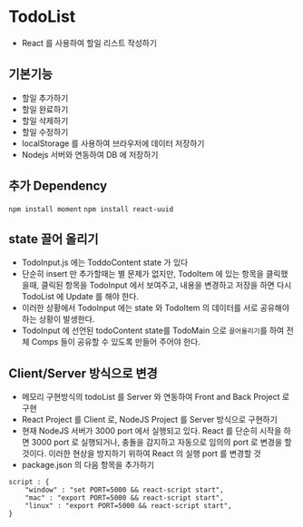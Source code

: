 # TodoList

- React 를 사용하여 할일 리스트 작성하기

## 기본기능

- 할일 추가하기
- 할일 완료하기
- 할일 삭제하기
- 할일 수정하기
- localStorage 를 사용하여 브라우저에 데이터 저장하기
- Nodejs 서버와 연동하여 DB 에 저장하기

## 추가 Dependency

`npm install moment`
`npm install react-uuid`

## state 끌어 올리기

- TodoInput.js 에는 ToddoContent state 가 있다
- 단순히 insert 만 추가할때는 별 문제가 없지만, TodoItem 에 있는 항목을 클릭했을때, 클릭된 항목을 TodoInput 에서 보여주고, 내용을 변경하고 저장을 하면 다시 TodoList 에 Update 를 해야 한다.
- 이러한 상황에서 TodoInput 에는 state 와 TodoItem 의 데이터를 서로 공유해야 하는 상황이 발생한다.
- TodoInput 에 선언된 todoContent state를 TodoMain 으로 `끌어올리기`를 하여 전체 Comps 들이 공유할 수 있도록 만들어 주어야 한다.

## Client/Server 방식으로 변경

- 메모리 구현방식의 todoList 를 Server 와 연동하여 Front and Back Project 로 구현
- React Project 를 Client 로, NodeJS Project 를 Server 방식으로 구현하기
- 현재 NodeJS 서버가 3000 port 에서 실행되고 있다. React 를 단순히 시작을 하면 3000 port 로 실행되거나, 충돌을 감지하고 자동으로 임의의 port 로 변경을 할 것이다. 이러한 현상을 방지하기 위하여 React 의 실행 port 를 변경할 것
- package.json 의 다음 항목을 추가하기

```
script : {
    "window" : "set PORT=5000 && react-script start",
    "mac" : "export PORT=5000 && react-script start",
    "linux" : "export PORT=5000 && react-script start",
}
```
